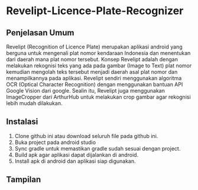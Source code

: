 # Revelipt-Licence-Plate-Recognizer
## Penjelasan Umum
Revelipt (Recognition of Licence Plate) merupakan aplikasi android yang berguna untuk mengenali plat nomor kendaraan Indonesia dan menentukan dari daerah mana plat nomor tersebut. Konsep Revelipt adalah dengan melakukan rekognisi teks yang ada pada gambar (Image to Text) plat nomor kemudian mengolah teks tersebut menjadi daerah asal plat nomor dan menampilkannya pada aplikasi. Revelipt sendiri menggunakan algoritma OCR (Optical Character Recognition) dengan menggunakan bantuan API Google Vision dari google. Sealin itu, Revelipt juga menggunakan ImageCropper dari ArthurHub untuk melakukan crop gambar agar rekognisi lebih mudah dilakukan.

## Instalasi
1. Clone github ini atau download seluruh file pada github ini.
2. Buka project pada android studio
3. Sync gradle untuk memastikan gradle sudah sesuai dengan project.
4. Build apk agar aplikasi dapat dijalankan di android.
5. Install apk di android dan aplikasi siap digunakan.

## Tampilan
